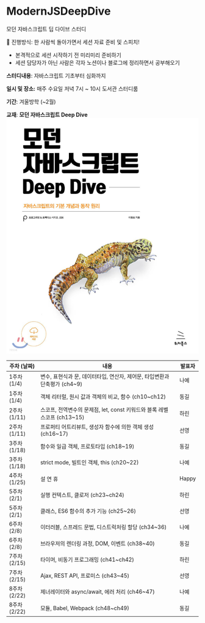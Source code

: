 # ModernJSDeepDive

모던 자바스크립트 딥 다이브 스터디

<aside>
📢 진행방식: 한 사람씩 돌아가면서 세션 자료 준비 및 스피치!

- 본격적으로 세션 시작하기 전 미리미리 준비하기
- 세션 담당자가 아닌 사람은 각자 노션이나 블로그에 정리하면서 공부해오기

**스터디내용**: 자바스크립트 기초부터 심화까지

**일시 및 장소:** 매주 수요일 저녁 7시 ~ 10시 도서관 스터디룸

**기간**: 겨울방학 (~2월)

**교재**: **모던 자바스크립트 Deep Dive**
![book img](Untitled.png)

</aside>

| 주차 (날짜) | 내용                                                                          | 발표자 |
| ----------- | ----------------------------------------------------------------------------- | ------ |
| 1주차(1/4)  | 변수, 표현식과 문, 데이터타입, 연산자, 제어문, 타입변환과 단축평가 (ch4~9)   | 나예   |
| 1주차(1/4)  | 객체 리터럴, 원시 값과 객체의 비교, 함수 (ch10~ch12)                          | 동길   |
| 2주차(1/11) | 스코프, 전역변수의 문제점, let, const 키워드와 블록 레벨 스코프 (ch13~15) | 하린   |
| 2주차(1/11) | 프로퍼티 어트리뷰트, 생성자 함수에 의한 객체 생성 (ch16~17)        | 선영   |
| 3주차(1/18) | 함수와 일급 객체, 프로토타입 (ch18~19)      | 동길  |
| 3주차(1/18) | strict mode, 빌트인 객체, this (ch20~22)        | 나예   |
| 4주차(1/25) | 설 연 휴 | Happy |
| 5주차(2/1) | 실행 컨텍스트, 클로저 (ch23~ch24)        | 하린   |
| 5주차(2/1) | 클래스, ES6 함수의 추가 기능 (ch25~26)        | 선영   |
| 6주차(2/8) | 이터러블, 스프레드 문법, 디스트럭처링 할당 (ch34~36) | 나예   |
| 6주차(2/8) | 브라우저의 렌더링 과정, DOM, 이벤트 (ch38~40) | 동길 |
| 7주차(2/15) | 타이머, 비동기 프로그래밍 (ch41~ch42)       | 하린   |
| 7주차(2/15) | Ajax, REST API, 프로미스 (ch43~45)        | 선영   |
| 8주차(2/22) | 제너레이터와 async/await, 에러 처리 (ch46~47) | 나예   |
| 8주차(2/22) | 모듈, Babel, Webpack (ch48~ch49) | 동길 |
